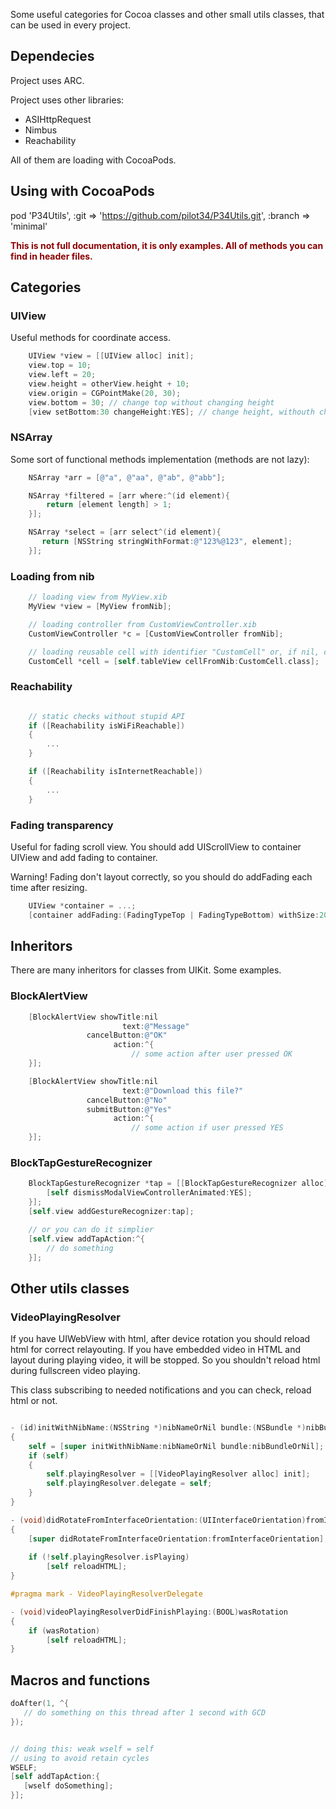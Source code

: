Some useful categories for Cocoa classes and other small utils classes, that can be used in every project.

## Dependecies


Project uses ARC.

Project uses other libraries:

* ASIHttpRequest
* Nimbus
* Reachability

All of them are loading with CocoaPods.

## Using with CocoaPods


pod 'P34Utils', :git => 'https://github.com/pilot34/P34Utils.git', :branch => 'minimal'

**<font color="darkred">This is not full documentation, it is only examples. All of methods you can find in header files.</font>**

## Categories


### UIView

Useful methods for coordinate access.

```objective-c
    UIView *view = [[UIView alloc] init];
    view.top = 10;
    view.left = 20;
    view.height = otherView.height + 10;
    view.origin = CGPointMake(20, 30);
    view.bottom = 30; // change top without changing height
    [view setBottom:30 changeHeight:YES]; // change height, withouth changing top
```

### NSArray

Some sort of functional methods implementation (methods are not lazy):

```objective-c
    NSArray *arr = [@"a", @"aa", @"ab", @"abb"];

    NSArray *filtered = [arr where:^(id element){
        return [element length] > 1;
    }];

    NSArray *select = [arr select^(id element){
       return [NSString stringWithFormat:@"123%@123", element]; 
    }];
```
### Loading from nib

```objective-c
    // loading view from MyView.xib
    MyView *view = [MyView fromNib]; 

    // loading controller from CustomViewController.xib
    CustomViewController *c = [CustomViewController fromNib]; 

    // loading reusable cell with identifier "CustomCell" or, if nil, cell from CustomCell.xib
    CustomCell *cell = [self.tableView cellFromNib:CustomCell.class];
```


### Reachability

```objective-c

    // static checks without stupid API
    if ([Reachability isWiFiReachable])
    {
        ...
    }

    if ([Reachability isInternetReachable])
    {
        ...
    }
```


### Fading transparency

Useful for fading scroll view. You should add UIScrollView to container UIView and add fading to container.

Warning! Fading don't layout correctly, so you should do addFading each time after resizing.

```objective-c
    UIView *container = ...;
    [container addFading:(FadingTypeTop | FadingTypeBottom) withSize:20];
```

## Inheritors

There are many inheritors for classes from UIKit. Some examples.

### BlockAlertView

```objective-c
    [BlockAlertView showTitle:nil
                         text:@"Message"
                 cancelButton:@"OK"
                       action:^{
                           // some action after user pressed OK
    }];

    [BlockAlertView showTitle:nil
                         text:@"Download this file?"
                 cancelButton:@"No"
                 submitButton:@"Yes"
                       action:^{
                           // some action if user pressed YES
    }];
```

### BlockTapGestureRecognizer

```objective-c
    BlockTapGestureRecognizer *tap = [[BlockTapGestureRecognizer alloc] initWithAction:^{
        [self dismissModalViewControllerAnimated:YES];
    }];
    [self.view addGestureRecognizer:tap];

    // or you can do it simplier
    [self.view addTapAction:^{
        // do something
    }];
```


## Other utils classes

### VideoPlayingResolver

If you have UIWebView with html, after device rotation you should reload html for correct relayouting. If you have embedded video in HTML and layout during playing video, it will be stopped. So you shouldn't reload html during fullscreen video playing.

This class subscribing to needed notifications and you can check, reload html or not.

```objective-c

- (id)initWithNibName:(NSString *)nibNameOrNil bundle:(NSBundle *)nibBundleOrNil
{
    self = [super initWithNibName:nibNameOrNil bundle:nibBundleOrNil];
    if (self)
    {
        self.playingResolver = [[VideoPlayingResolver alloc] init];
        self.playingResolver.delegate = self;
    }
}

- (void)didRotateFromInterfaceOrientation:(UIInterfaceOrientation)fromInterfaceOrientation
{
    [super didRotateFromInterfaceOrientation:fromInterfaceOrientation];
    
    if (!self.playingResolver.isPlaying)
        [self reloadHTML];
}

#pragma mark - VideoPlayingResolverDelegate

- (void)videoPlayingResolverDidFinishPlaying:(BOOL)wasRotation
{
    if (wasRotation)
        [self reloadHTML];
}

```


## Macros and functions

```objective-c
doAfter(1, ^{
   // do something on this thread after 1 second with GCD
});


// doing this: weak wself = self
// using to avoid retain cycles
WSELF; 
[self addTapAction:{
   [wself doSomething]; 
}];

```


